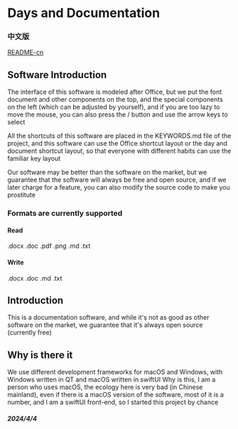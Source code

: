 # Days and Documentation

### 中文版

[README-cn](README.md)

## Software Introduction

The interface of this software is modeled after Office, but we put the font document and other components on the top, and the special components on the left (which can be adjusted by yourself), and if you are too lazy to move the mouse, you can also press the / button and use the arrow keys to select  

All the shortcuts of this software are placed in the KEYWORDS.md file of the project, and this software can use the Office shortcut layout or the day and document shortcut layout, so that everyone with different habits can use the familiar key layout  

Our software may be better than the software on the market, but we guarantee that the software will always be free and open source, and if we later charge for a feature, you can also modify the source code to make you prostitute

### Formats are currently supported

#### Read

.docx 
.doc 
.pdf 
.png 
.md 
.txt 

#### Write

.docx 
.doc 
.md 
.txt 

## Introduction

This is a documentation software, and while it's not as good as other software on the market, we guarantee that it's always open source (currently free)

## Why is there it

We use different development frameworks for macOS and Windows, with Windows written in QT and macOS written in swiftUI
Why is this, I am a person who uses macOS, the ecology here is very bad (in Chinese mainland), even if there is a macOS version of the software, most of it is a number, and I am a swiftUI front-end, so I started this project by chance  

##### 2024/4/4
